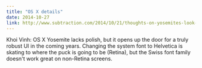 ```yaml
---
title: "OS X details"
date: 2014-10-27
link: http://www.subtraction.com/2014/10/21/thoughts-on-yosemites-look-and-feel/
---
```

 Khoi Vinh: OS X Yosemite lacks polish, but it opens up the door for a truly robust UI in the coming years. Changing the system font to Helvetica is skating to where the puck is going to be (Retina), but the Swiss font family doesn't work great on non-Retina screens.
